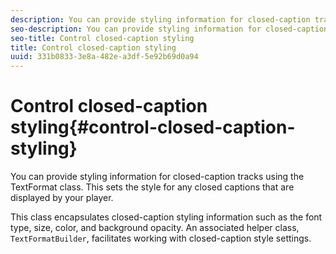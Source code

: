 ```yaml
---
description: You can provide styling information for closed-caption tracks using the TextFormat class. This sets the style for any closed captions that are displayed by your player.
seo-description: You can provide styling information for closed-caption tracks using the TextFormat class. This sets the style for any closed captions that are displayed by your player.
seo-title: Control closed-caption styling
title: Control closed-caption styling
uuid: 331b0833-3e8a-482e-a3df-5e92b69d0a94
---
```


# Control closed-caption styling{#control-closed-caption-styling}

You can provide styling information for closed-caption tracks using the TextFormat class. This sets the style for any closed captions that are displayed by your player.

This class encapsulates closed-caption styling information such as the font type, size, color, and background opacity. An associated helper class, `TextFormatBuilder`, facilitates working with closed-caption style settings.
